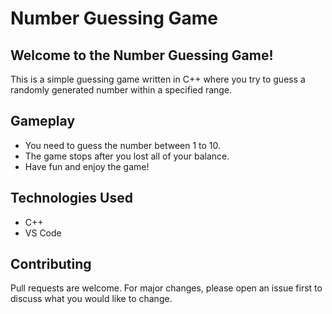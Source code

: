 # Number Guessing Game
## Welcome to the Number Guessing Game!
This is a simple guessing game written in C++ where you try to guess a randomly generated number within a specified range.
## Gameplay
+ You need to guess the number between 1 to 10.
+ The game stops after you lost all of your balance.
+ Have fun and enjoy the game!
## Technologies Used
* C++
* VS Code
## Contributing
Pull requests are welcome. For major changes, please open an issue first to discuss what you would like to change.
